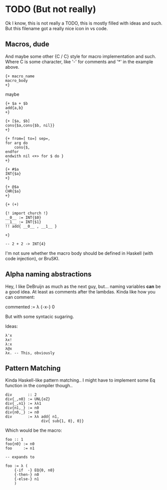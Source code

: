 # TODO (But not really)
Ok I know, this is not really a TODO, this is mostly filled with ideas and such. But this filename got a really nice icon in vs code.

## Macros, dude
And maybe some other {C / C} style for macro implementation and such. Where C is some character, like '-' for comments and '*' in the example above.

```
{+ macro_name
macro_body
+}
```

maybe

```
{+ $a + $b
add{a,b}
+}

{+ [$a, $b]
cons{$a,cons{$b, nil}}
+}

{+ from=[ to=] sep=,
for arg do
    cons{$,
endfor
endwith nil <+> for $ do }
+}

{+ #$a
INT{$a}
+}

{+ @$a
CHR{$a}
+}

{+ (+)

{! import church !}
__0__ := INT{$0}
__1__ := INT{$1}
!! add{ __0__ , __1__ }

+}

-- 2 + 2 -> INT{4}

```

I'm not sure whether the macro body should be defined in Haskell (with code injection), or BruSKI.

## Alpha naming abstractions
Hey, I like DeBruijn as much as the next guy, but... naming variables __can__ be a good idea.
At least as comments after the lambdas. Kinda like how you can comment:

commented := λ {-x-} 0

But with some syntacic sugaring.

Ideas:

```
λ'x
λx!
λ:x
λ@x
λx. -- This, obviously
```

## Pattern Matching
Kinda Haskell-like pattern matching..
I might have to implement some Eq function in the compiler though..

```
div       :: 2
div{_,n0} := UNL{eZ}
div{_,n1} := λλ1
div{n1,_} := n0
div{n0,_} := n0
div       := λλ add{ n1,
                div{ sub{1, 0}, 0}}
```

Which would be the macro:

```
foo :: 1
foo{n0} := n0
foo     := n1

-- expands to

foo := λ (
    {-if  -} EQ{0, n0}
    {-then-} n0
    {-else-} n1
    )
```






